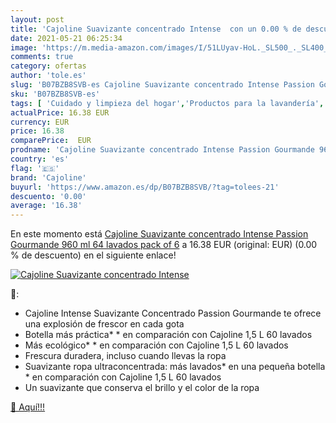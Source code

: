 ```yaml
---
layout: post
title: 'Cajoline Suavizante concentrado Intense  con un 0.00 % de descuento'
date: 2021-05-21 06:25:34
image: 'https://m.media-amazon.com/images/I/51LUyav-HoL._SL500_._SL400_.jpg'
comments: true
category: ofertas
author: 'tole.es'
slug: 'B07BZB8SVB-es Cajoline Suavizante concentrado Intense Passion Gourmande...'
sku: 'B07BZB8SVB-es'
tags: [ 'Cuidado y limpieza del hogar','Productos para la lavandería','Salud y cuidado personal','Suavizante líquido','cajoline','suavizante', ]
actualPrice: 16.38 EUR
currency: EUR
price: 16.38
comparePrice:  EUR
prodname: 'Cajoline Suavizante concentrado Intense Passion Gourmande 960 ml 64 lavados    pack of 6'
country: 'es'
flag: '🇪🇸'
brand: 'Cajoline'
buyurl: 'https://www.amazon.es/dp/B07BZB8SVB/?tag=tolees-21'
descuento: '0.00'
average: '16.38'
---
```


En este momento está [Cajoline Suavizante concentrado Intense Passion Gourmande 960 ml 64 lavados    pack of 6](https://www.amazon.es/dp/B07BZB8SVB/?tag=tolees-21) a 16.38 EUR (original:  EUR) (0.00 %  de descuento) en el siguiente enlace!

[![Cajoline Suavizante concentrado Intense ](https://m.media-amazon.com/images/I/51LUyav-HoL._SL500_._SL400_.jpg)](https://www.amazon.es/dp/B07BZB8SVB/?tag=tolees-21)

🔎:

- Cajoline Intense Suavizante Concentrado Passion Gourmande te ofrece una explosión de frescor en cada gota
- Botella más práctica* * en comparación con Cajoline 1,5 L 60 lavados
- Más ecológico* * en comparación con Cajoline 1,5 L 60 lavados
- Frescura duradera, incluso cuando llevas la ropa
- Suavizante ropa ultraconcentrada: más lavados* en una pequeña botella * en comparación con Cajoline 1,5 L 60 lavados
- Un suavizante que conserva el brillo y el color de la ropa

[🛒 Aquí!!!](https://www.amazon.es/dp/B07BZB8SVB/?tag=tolees-21)
